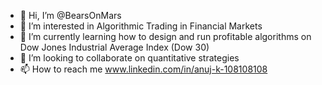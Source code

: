 - 👋 Hi, I’m @BearsOnMars
- 👀 I’m interested in Algorithmic Trading in Financial Markets
- 🌱 I’m currently learning how to design and run profitable algorithms on Dow Jones Industrial Average Index (Dow 30)
- 💞️ I’m looking to collaborate on quantitative strategies
- 📫 How to reach me  www.linkedin.com/in/anuj-k-108108108

<!---
BearsOnMars/BearsOnMars is a ✨ special ✨ repository because its `README.md` (this file) appears on your GitHub profile.
You can click the Preview link to take a look at your changes.
--->
